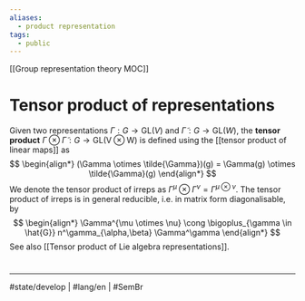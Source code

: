```yaml
---
aliases:
  - product representation
tags:
  - public
---
```

[[Group representation theory MOC]]
# Tensor product of representations

Given two representations $\Gamma : G \to \mathrm{GL}(V)$ and $\tilde{\Gamma} : G \to \mathrm{GL}(W)$,
the **tensor product** $\Gamma \otimes \tilde{\Gamma} : G \to \mathrm{GL(V \otimes W)}$ is defined using the [[tensor product of linear maps]] as
$$
\begin{align*}
(\Gamma \otimes \tilde{\Gamma})(g) = \Gamma(g) \otimes \tilde{\Gamma}(g)
\end{align*}
$$
We denote the tensor product of irreps as $\Gamma^\mu \otimes \Gamma^\nu = \Gamma^{\mu \otimes\nu}$.
The tensor product of irreps is in general reducible,
i.e. in matrix form diagonalisable, by
$$
\begin{align*}
\Gamma^{\mu \otimes \nu} \cong \bigoplus_{\gamma \in \hat{G}} n^\gamma_{\alpha,\beta} \Gamma^\gamma
\end{align*}
$$
See also [[Tensor product of Lie algebra representations]].

#
---
#state/develop | #lang/en | #SemBr
